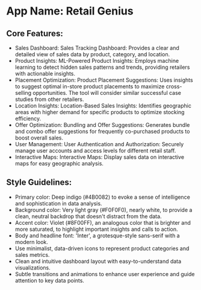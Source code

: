 # **App Name**: Retail Genius

## Core Features:

- Sales Dashboard: Sales Tracking Dashboard: Provides a clear and detailed view of sales data by product, category, and location.
- Product Insights: ML-Powered Product Insights: Employs machine learning to detect hidden sales patterns and trends, providing retailers with actionable insights.
- Placement Optimization: Product Placement Suggestions: Uses insights to suggest optimal in-store product placements to maximize cross-selling opportunities. The tool will consider similar successful case studies from other retailers.
- Location Insights: Location-Based Sales Insights: Identifies geographic areas with higher demand for specific products to optimize stocking efficiency.
- Offer Optimization: Bundling and Offer Suggestions: Generates bundle and combo offer suggestions for frequently co-purchased products to boost overall sales.
- User Management: User Authentication and Authorization: Securely manage user accounts and access levels for different retail staff.
- Interactive Maps: Interactive Maps: Display sales data on interactive maps for easy geographic analysis.

## Style Guidelines:

- Primary color: Deep indigo (#4B0082) to evoke a sense of intelligence and sophistication in data analysis.
- Background color: Very light gray (#F0F0F0), nearly white, to provide a clean, neutral backdrop that doesn't distract from the data.
- Accent color: Violet (#8F00FF), an analogous color that is brighter and more saturated, to highlight important insights and calls to action.
- Body and headline font: 'Inter', a grotesque-style sans-serif with a modern look.
- Use minimalist, data-driven icons to represent product categories and sales metrics.
- Clean and intuitive dashboard layout with easy-to-understand data visualizations.
- Subtle transitions and animations to enhance user experience and guide attention to key data points.